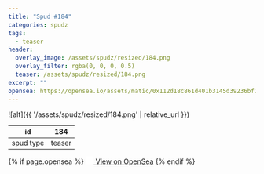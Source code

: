 ```yaml
---
title: "Spud #184"
categories: spudz
tags:
  - teaser
header:
  overlay_image: /assets/spudz/resized/184.png
  overlay_filter: rgba(0, 0, 0, 0.5)
  teaser: /assets/spudz/resized/184.png
excerpt: ""
opensea: https://opensea.io/assets/matic/0x112d18c861d401b3145d39236bf149f01e18beed/184
---
```

![alt]({{ '/assets/spudz/resized/184.png' | relative_url }})

| id | 184 |
|-|-|
| spud type | teaser |

{% if page.opensea %}
<a href="{{page.opensea}}" class="btn btn--info" onclick="window.open(this.href, '_blank'); return false;"><img src="/assets/images/opensea.svg" width="16px"><span>  View on OpenSea</span></a>
{% endif %}
